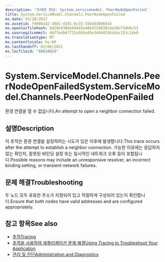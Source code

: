 ```yaml
---
description: '자세한 정보: System.servicemodel. PeerNodeOpenFailed'
title: System.ServiceModel.Channels.PeerNodeOpenFailed
ms.date: 03/30/2017
ms.assetid: fd908a42-30d1-4301-bc33-35b503896634
ms.openlocfilehash: 8d29e4386e84dd2e4064359830cbe28ef3db0c53
ms.sourcegitcommit: ddf7edb67715a5b9a45e3dd44536dabc153c1de0
ms.translationtype: MT
ms.contentlocale: ko-KR
ms.lasthandoff: 02/06/2021
ms.locfileid: "99634819"
---
```

# <a name="systemservicemodelchannelspeernodeopenfailed"></a><span data-ttu-id="b99b2-103">System.ServiceModel.Channels.PeerNodeOpenFailed</span><span class="sxs-lookup"><span data-stu-id="b99b2-103">System.ServiceModel.Channels.PeerNodeOpenFailed</span></span>

<span data-ttu-id="b99b2-104">환경 연결을 열 수 없습니다.</span><span class="sxs-lookup"><span data-stu-id="b99b2-104">An attempt to open a neighbor connection failed.</span></span>  
  
## <a name="description"></a><span data-ttu-id="b99b2-105">설명</span><span class="sxs-lookup"><span data-stu-id="b99b2-105">Description</span></span>  

 <span data-ttu-id="b99b2-106">이 추적은 환경 연결을 설정하려는 시도가 있은 이후에 발생합니다.</span><span class="sxs-lookup"><span data-stu-id="b99b2-106">This trace occurs after the attempt to establish a neighbor connection.</span></span> <span data-ttu-id="b99b2-107">가능한 이유에는 응답하지 않는 확인자, 잘못된 바인딩 설정 또는 일시적인 네트워크 오류 등이 포함됩니다.</span><span class="sxs-lookup"><span data-stu-id="b99b2-107">Possible reasons may include an unresponsive resolver, an incorrect binding setting, or transient network failures.</span></span>  
  
## <a name="troubleshooting"></a><span data-ttu-id="b99b2-108">문제 해결</span><span class="sxs-lookup"><span data-stu-id="b99b2-108">Troubleshooting</span></span>  

 <span data-ttu-id="b99b2-109">두 노드 모두 유효한 주소가 지정되어 있고 적절하게 구성되어 있는지 확인합니다.</span><span class="sxs-lookup"><span data-stu-id="b99b2-109">Ensure that both nodes have valid addresses and are configured appropriately.</span></span>  
  
## <a name="see-also"></a><span data-ttu-id="b99b2-110">참고 항목</span><span class="sxs-lookup"><span data-stu-id="b99b2-110">See also</span></span>

- [<span data-ttu-id="b99b2-111">추적</span><span class="sxs-lookup"><span data-stu-id="b99b2-111">Tracing</span></span>](index.md)
- [<span data-ttu-id="b99b2-112">추적을 사용하여 애플리케이션 문제 해결</span><span class="sxs-lookup"><span data-stu-id="b99b2-112">Using Tracing to Troubleshoot Your Application</span></span>](using-tracing-to-troubleshoot-your-application.md)
- [<span data-ttu-id="b99b2-113">관리 및 진단</span><span class="sxs-lookup"><span data-stu-id="b99b2-113">Administration and Diagnostics</span></span>](../index.md)
